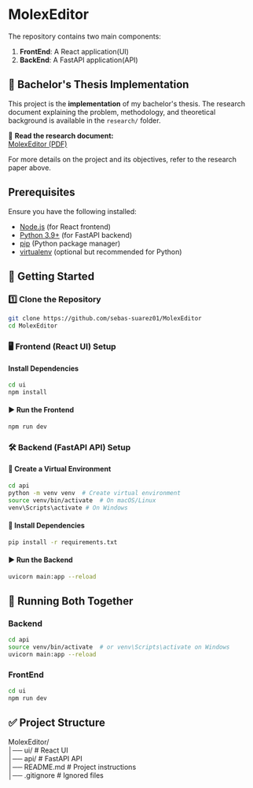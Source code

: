 # MolexEditor


The repository contains two main components:
1. **FrontEnd**: A React application(UI)
2. **BackEnd**: A FastAPI application(API)



## 📖 Bachelor's Thesis Implementation  

This project is the **implementation** of my bachelor's thesis. The research document explaining the problem, methodology, and theoretical background is available in the `research/` folder.

📄 **Read the research document:**  
[MolexEditor (PDF)](research/my_thesis_research.pdf)  

For more details on the project and its objectives, refer to the research paper above.



## Prerequisites
Ensure you have the following installed:  
- [Node.js](https://nodejs.org/) (for React frontend)  
- [Python 3.9+](https://www.python.org/) (for FastAPI backend)  
- [pip](https://pip.pypa.io/en/stable/) (Python package manager)  
- [virtualenv](https://virtualenv.pypa.io/en/stable/) (optional but recommended for Python)

## 🚀 Getting Started  

### 1️⃣ Clone the Repository  

```sh
git clone https://github.com/sebas-suarez01/MolexEditor
cd MolexEditor
```

### 🖥️ Frontend (React UI) Setup
#### Install Dependencies
```sh
cd ui
npm install
```

#### ▶️ Run the Frontend
```sh
npm run dev
```

### 🛠️ Backend (FastAPI API) Setup
#### 📌 Create a Virtual Environment
```sh
cd api
python -m venv venv  # Create virtual environment
source venv/bin/activate  # On macOS/Linux
venv\Scripts\activate # On Windows
```
#### 📌 Install Dependencies
```sh
pip install -r requirements.txt
```

#### ▶️ Run the Backend
```sh
uvicorn main:app --reload
```

## 🎯 Running Both Together
### Backend
```sh
cd api
source venv/bin/activate  # or venv\Scripts\activate on Windows
uvicorn main:app --reload
```
### FrontEnd
```sh
cd ui
npm run dev
```

## ✅ Project Structure
MolexEditor/\
│── ui/      # React UI\
│── api/       # FastAPI API\
│── README.md      # Project instructions\
│── .gitignore     # Ignored files
